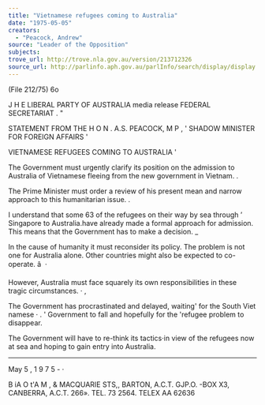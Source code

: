 ```yaml
---
title: "Vietnamese refugees coming to Australia"
date: "1975-05-05"
creators:
  - "Peacock, Andrew"
source: "Leader of the Opposition"
subjects:
trove_url: http://trove.nla.gov.au/version/213712326
source_url: http://parlinfo.aph.gov.au/parlInfo/search/display/display.w3p;query=Id%3A%22media/pressrel/HPR10023915%22
---
```


 (File 212/75)  6o

 J H E  LIBERAL PARTY OF AUSTRALIA media release FEDERAL SECRETARIAT . "

 STATEMENT FROM THE H O N . A.S. PEACOCK, M P , ' SHADOW MINISTER FOR FOREIGN AFFAIRS '

 VIETNAMESE REFUGEES COMING TO AUSTRALIA '

 The Government must urgently clarify its position on the admission to  Australia of Vietnamese fleeing from the new government in Vietnam. .

 The Prime Minister must order a review of his present mean and narrow  approach to this humanitarian issue. .

 I understand that some 63 of the refugees on their way by sea through  ’  Singapore to Australia.have already made a formal approach for admission.  This means that the Government has to make a decision. _

 In the cause of humanity it must reconsider its policy. The problem is  not one for Australia alone.  Other countries might also be expected  to co-operate.  â   ·

 However, Australia must face squarely its own responsibilities in these  tragic circumstances. ·  ,

 The Government has procrastinated and delayed, waiting' for the South Viet  namese · . '  Government to fall and hopefully for the 'refugee problem to  disappear.

 The Government will have to re-think its tactics·in view of the refugees  now at sea and hoping to gain entry into Australia.

 * * * * * * * * *

 May 5 , 1 9 7 5  -  ·

 B iA O t'A M , & MACQUARIE STS,, BARTON, A.C.T. GJP.O. -BOX X3, CANBERRA, A.C.T. 266». TEL. 73 2564. TELEX AA 62636

